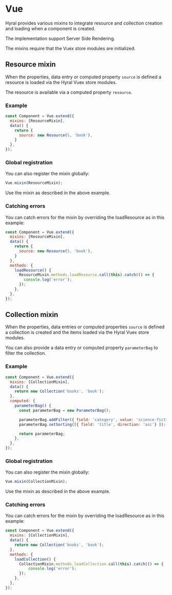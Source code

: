 # Vue
Hyral provides various mixins to integrate resource and collection creation and loading when a component is created.

The implementation support Server Side Rendering.

The mixins require that the Vuex store modules are initialized.

## Resource mixin
When the properties, data entry or computed property `source` is defined a
resource is loaded via the Hyral Vuex store modules.

The resource is available via a computed property `resource`.

### Example
```javascript
const Component = Vue.extend({
  mixins: [ResourceMixin],
  data() {
    return {
      source: new Resource(5, 'book'),
    }
  },
});
```

### Global registration
You can also register the mixin globally:

```javascript
Vue.mixin(ResourceMixin);
```

Use the mixin as described in the above example.


### Catching errors
You can catch errors for the mixin by overriding the loadResource as in this example:
```javascript
const Component = Vue.extend({
  mixins: [ResourceMixin],
  data() {
    return {
      source: new Resource(5, 'book'),
    }
  },
  methods: {
    loadResource() {
      ResourceMixin.methods.loadResource.call(this).catch(() => {
        console.log('error');
      });
    },
  },
});
```

## Collection mixin
When the properties, data entries or computed properties `source` is 
defined a collection is created and the items loaded via the Hyral Vuex store modules.

You can also provide a data entry or computed property `parameterBag` to filter the collection.

### Example
```javascript
const Component = Vue.extend({
  mixins: [CollectionMixin],
  data() {
    return new Collection('books', 'book');
  },
  computed: {
    parameterBag() {
      const parameterBag = new ParameterBag();

      parameterBag.addFilter({ field: 'category', value: 'science-fiction' });
      parameterBag.setSorting([{ field: 'title', direction: 'asc'} ]);

      return parameterBag;
    },
  },
});
```

### Global registration
You can also register the mixin globally:

```javascript
Vue.mixin(CollectionMixin);
```

Use the mixin as described in the above example.

### Catching errors
You can catch errors for the mixin by overriding the loadResource as in this example:
```javascript
const Component = Vue.extend({
  mixins: [CollectionMixin],
  data() {
    return new Collection('books', 'book');
  },
  methods: {
    loadCollection() {
      CollectionMixin.methods.loadCollection.call(this).catch(() => {
          console.log('error');
      });
    },
  },
});
```
